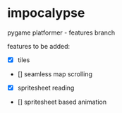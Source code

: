# impocalypse
pygame platformer - features branch

features to be added:
- [x] tiles
- [] seamless map scrolling
- [x] spritesheet reading
- [] spritesheet based animation

